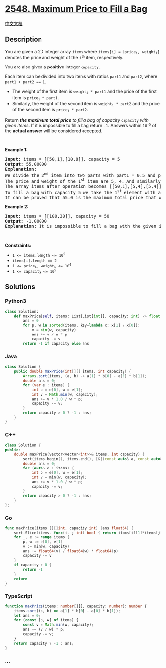 # [2548. Maximum Price to Fill a Bag](https://leetcode.com/problems/maximum-price-to-fill-a-bag)

[中文文档](/solution/2500-2599/2548.Maximum%20Price%20to%20Fill%20a%20Bag/README.md)

## Description

<p>You are given a 2D integer array <code>items</code> where <code>items[i] = [price<sub>i</sub>, weight<sub>i</sub>]</code> denotes the price and weight of the <code>i<sup>th</sup></code> item, respectively.</p>

<p>You are also given a <strong>positive</strong> integer <code>capacity</code>.</p>

<p>Each item can be divided into two items with ratios <code>part1</code> and <code>part2</code>, where <code>part1 + part2 == 1</code>.</p>

<ul>
	<li>The weight of the first item is <code>weight<sub>i</sub> * part1</code> and the price of the first item is <code>price<sub>i</sub> * part1</code>.</li>
	<li>Similarly, the weight of the second item is <code>weight<sub>i</sub> * part2</code> and the price of the second item is <code>price<sub>i</sub> * part2</code>.</li>
</ul>

<p>Return <em><strong>the maximum total price</strong> to fill a bag of capacity</em> <code>capacity</code> <em>with given items</em>. If it is impossible to fill a bag return <code>-1</code>. Answers within <code>10<sup>-5</sup></code> of the <strong>actual answer</strong> will be considered accepted.</p>

<p>&nbsp;</p>
<p><strong class="example">Example 1:</strong></p>

<pre>
<strong>Input:</strong> items = [[50,1],[10,8]], capacity = 5
<strong>Output:</strong> 55.00000
<strong>Explanation:</strong> 
We divide the 2<sup>nd</sup> item into two parts with part1 = 0.5 and part2 = 0.5.
The price and weight of the 1<sup>st</sup> item are 5, 4. And similarly, the price and the weight of the 2<sup>nd</sup> item are 5, 4.
The array items after operation becomes [[50,1],[5,4],[5,4]]. 
To fill a bag with capacity 5 we take the 1<sup>st</sup> element with a price of 50 and the 2<sup>nd</sup> element with a price of 5.
It can be proved that 55.0 is the maximum total price that we can achieve.
</pre>

<p><strong class="example">Example 2:</strong></p>

<pre>
<strong>Input:</strong> items = [[100,30]], capacity = 50
<strong>Output:</strong> -1.00000
<strong>Explanation:</strong> It is impossible to fill a bag with the given item.
</pre>

<p>&nbsp;</p>
<p><strong>Constraints:</strong></p>

<ul>
	<li><code>1 &lt;= items.length &lt;= 10<sup>5</sup></code></li>
	<li><code>items[i].length == 2</code></li>
	<li><code>1 &lt;= price<sub>i</sub>, weight<sub>i</sub> &lt;= 10<sup>4</sup></code></li>
	<li><code>1 &lt;= capacity &lt;= 10<sup>9</sup></code></li>
</ul>

## Solutions

<!-- tabs:start -->

### **Python3**

```python
class Solution:
    def maxPrice(self, items: List[List[int]], capacity: int) -> float:
        ans = 0
        for p, w in sorted(items, key=lambda x: x[1] / x[0]):
            v = min(w, capacity)
            ans += v / w * p
            capacity -= v
        return -1 if capacity else ans
```

### **Java**

```java
class Solution {
    public double maxPrice(int[][] items, int capacity) {
        Arrays.sort(items, (a, b) -> a[1] * b[0] - a[0] * b[1]);
        double ans = 0;
        for (var e : items) {
            int p = e[0], w = e[1];
            int v = Math.min(w, capacity);
            ans += v * 1.0 / w * p;
            capacity -= v;
        }
        return capacity > 0 ? -1 : ans;
    }
}
```

### **C++**

```cpp
class Solution {
public:
    double maxPrice(vector<vector<int>>& items, int capacity) {
        sort(items.begin(), items.end(), [&](const auto& a, const auto& b) { return a[1] * b[0] < a[0] * b[1]; });
        double ans = 0;
        for (auto& e : items) {
            int p = e[0], w = e[1];
            int v = min(w, capacity);
            ans += v * 1.0 / w * p;
            capacity -= v;
        }
        return capacity > 0 ? -1 : ans;
    }
};
```

### **Go**

```go
func maxPrice(items [][]int, capacity int) (ans float64) {
	sort.Slice(items, func(i, j int) bool { return items[i][1]*items[j][0] < items[i][0]*items[j][1] })
	for _, e := range items {
		p, w := e[0], e[1]
		v := min(w, capacity)
		ans += float64(v) / float64(w) * float64(p)
		capacity -= v
	}
	if capacity > 0 {
		return -1
	}
	return
}
```

### **TypeScript**

```ts
function maxPrice(items: number[][], capacity: number): number {
    items.sort((a, b) => a[1] * b[0] - a[0] * b[1]);
    let ans = 0;
    for (const [p, w] of items) {
        const v = Math.min(w, capacity);
        ans += (v / w) * p;
        capacity -= v;
    }
    return capacity ? -1 : ans;
}
```

### **...**

```

```

<!-- tabs:end -->
